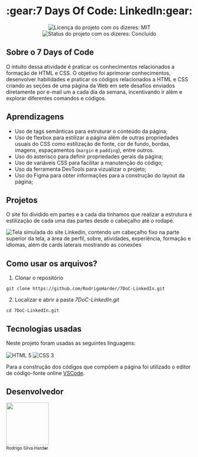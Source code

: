 <h1 align="center">:gear:7 Days Of Code: LinkedIn:gear:</h1>

<div>
  <p align="center">
    <img alt="Licença do projeto com os dizeres: MIT" src="https://img.shields.io/github/license/RodrigoHarder/7DoC-LinkedIn.svg">
    <img alt="Status do projeto com os dizeres: Concluído" src="https://img.shields.io/static/v1?label=Status&message=Concluído &color=green">
  </p>
</div>

## **Sobre o 7 Days of Code**

O intuito dessa atividade é praticar os conhecimentos relacionados a formação de HTML e CSS. O objetivo foi aprimorar conhecimentos, desenvolver habilidades e praticar os códigos relacionados a HTML e CSS criando as seções de uma página da Web em sete desafios enviados diretamente por e-mail um a cada dia da semana, incentivando ir além e explorar diferentes comandos e códigos.

## **Aprendizagens** 

- Uso de tags semânticas para estruturar o conteúdo da página;
- Uso de flexbox para estilizar a página além de outras propriedades usuais do CSS como estilização de fonte, cor de fundo, bordas, imagens, espaçamentos (`margin` e `padding`), entre outros.
- Uso do asterisco para definir propriedades gerais da página;
- Uso de variáveis CSS para facilitar a manutenção do código;
- Uso da ferramenta DevTools para vizualizar o projeto;
- Uso do Figma para obter informações para a construção do layout da página;

## **Projetos**

O site foi dividido em partes e a cada dia tinhamos que realizar a estrutura e estilização de cada uma das partes desde o cabeçalho até o rodapé.

![Tela simulada do site Linkedin, contendo um cabeçalho fixo na parte superior da tela, a área de perfil, sobre, atividades, experiência, formação e idiomas, além de cards laterais mostrando as conexões](imagens/resultado/linkedin.gif)

## **Como usar os arquivos?**

1. Clonar o repositório

```
git clone https://github.com/RodrigoHarder/7DoC-LinkedIn.git
```
2. Localizar e abrir a pasta *7DoC-LinkedIn.git*

```
cd 7DoC-LinkedIn.git
```

## **Tecnologias usadas**

Neste projeto foram usadas as seguintes linguagens:

<p>
 <img align="center" alt="HTML 5" src="https://img.shields.io/badge/HTML5-E34F26?style=for-the-badge&logo=html5&logoColor=white"> 
 <img align="center" alt="CSS 3" src="https://img.shields.io/badge/CSS3-1572B6?style=for-the-badge&logo=css3&logoColor=white">
</p>

Para a construção dos códigos que compõem a página foi utilizado o editor de código-fonte online [VSCode](https://code.visualstudio.com/download).

## Desenvolvedor

[<img src="https://avatars.githubusercontent.com/u/114362538?v=4" width=115><br><sub>Rodrigo Silva Harder</sub>](https://github.com/RodrigoHarder)
